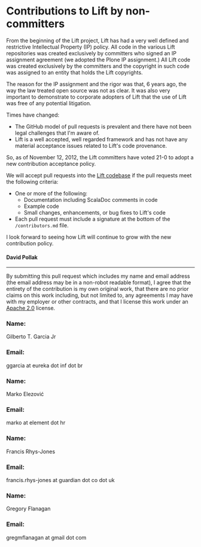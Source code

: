 # Contributions to Lift by non-committers

From the beginning of the Lift project, Lift has had a very well
defined and restrictive Intellectual Property (IP) policy. All
code in the various Lift repositories was created exclusively
by committers who signed an IP assignment agreement (we adopted
the Plone IP assignment.) All Lift code was created exclusively
by the committers and the copyright in such code was assigned to
an entity that holds the Lift copyrights.

The reason for the IP assignment and the rigor was that, 6 years ago,
the way the law treated open source was not as clear. It was also
very important to demonstrate to corporate adopters of Lift that the
use of Lift was free of any potential litigation.

Times have changed:

* The GitHub model of pull requests is
prevalent and there have not been legal challenges that I'm aware of.
* Lift is a well accepted, well regarded framework and has not have
  any material acceptance issues related to Lift's code provenance.

So, as of November 12, 2012, the Lift committers have voted 21-0
to adopt a new contribution acceptance policy.

We will accept pull requests into the [Lift codebase](https://github.com/lift)
if the pull requests meet the following criteria:

* One or more of the following:
    * Documentation including ScalaDoc comments in code
    * Example code
    * Small changes, enhancements, or bug fixes to Lift's code
* Each pull request must include a signature at the bottom of the
  `/contributors.md` file.

I look forward to seeing how Lift will continue to grow with the new
contribution policy.

#### David Pollak ####


<hr>

By submitting this pull request which includes my name and email address
(the email address may be in a non-robot readable format), I agree that the
entirety of the contribution is my own original work, that there are no prior
claims on this work including, but not limited to, any agreements I may have with
my employer or other contracts, and that I license this work under
an [Apache 2.0](http://www.apache.org/licenses/LICENSE-2.0.html) license.

### Name: ###
Gilberto T. Garcia Jr

### Email: ###
ggarcia at eureka dot inf dot br

### Name: ###
Marko Elezović

### Email: ###
marko at element dot hr

### Name: ###
Francis Rhys-Jones

### Email: ###
francis.rhys-jones at guardian dot co dot uk

### Name: ###
Gregory Flanagan

### Email: ###
gregmflanagan at gmail dot com
